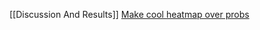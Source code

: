 [[Discussion And Results]]
[Make cool heatmap over probs](https://github.com/CamDavidsonPilon/decision-weights)